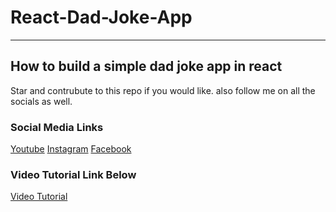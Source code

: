 # React-Dad-Joke-App

---

## How to build a simple dad joke app in react

Star and contrubute to this repo if you would like. also follow me on all the socials as well.

### Social Media Links

[Youtube](https://youtube.com/c/thelifeofadev)
[Instagram](https://www.instagram.com/siteit_solutions)
[Facebook](https://www.facebook.com/SiteitSolutions)

### Video Tutorial Link Below

[Video Tutorial]()

